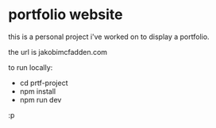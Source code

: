 # portfolio website

this is a personal project i've worked on to display a portfolio. 

the url is jakobimcfadden.com

to run locally:
- cd prtf-project
- npm install
- npm run dev

:p


